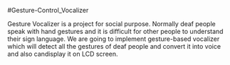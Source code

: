 #Gesture-Control_Vocalizer

Gesture Vocalizer is a project for social purpose. Normally deaf people speak with
hand gestures and it is difficult for other people to understand their sign language. We are going
to implement gesture-based vocalizer which will detect all the gestures of deaf people and
convert it into voice and also candisplay it on LCD screen.
